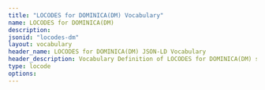 ```yaml
---
title: "LOCODES for DOMINICA(DM) Vocabulary"
name: LOCODES for DOMINICA(DM) 
description: 
jsonid: "locodes-dm"
layout: vocabulary
header_name: LOCODES for DOMINICA(DM) JSON-LD Vocabulary
header_description: Vocabulary Definition of LOCODES for DOMINICA(DM) semantics in HTML format. JSON-LD format is available at [locodes-dm.jsonld](/vocabulary/locodes-dm.jsonld)
type: locode
options:
---
```

